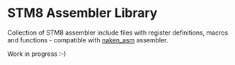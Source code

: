 # STM8 Assembler Library

Collection of STM8 assembler include files with register definitions, macros and functions - compatible with [naken_asm](https://github.com/mikeakohn/naken_asm) assembler.

Work in progress :-)
